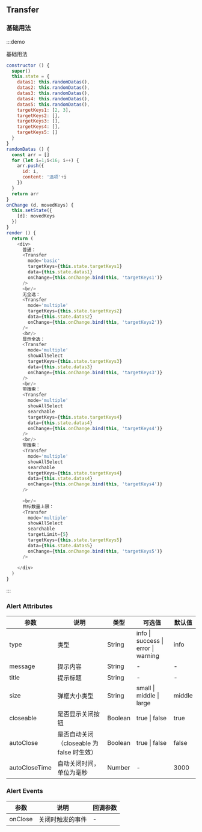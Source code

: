 ## Transfer


### 基础用法

:::demo

基础用法

```js
constructor () {
  super()
  this.state = {
    datas1: this.randomDatas(),
    datas2: this.randomDatas(),
    datas3: this.randomDatas(),
    datas4: this.randomDatas(),
    datas5: this.randomDatas(),
    targetKeys1: [2, 3],
    targetKeys2: [],
    targetKeys3: [],
    targetKeys4: [],
    targetKeys5: []
  }
}
randomDatas () {
  const arr = []
  for (let i=1;i<16; i++) {
    arr.push({
      id: i,
      content: '选项'+i
    })
  }
  return arr
}
onChange (d, movedKeys) {
  this.setState({
    [d]: movedKeys
  })
}
render () {
  return (
    <div>
      普通：
      <Transfer 
        mode='basic'
        targetKeys={this.state.targetKeys1}
        data={this.state.datas1}
        onChange={this.onChange.bind(this, 'targetKeys1')}
      />
      <br/>
      无全选：
      <Transfer 
        mode='multiple'
        targetKeys={this.state.targetKeys2}
        data={this.state.datas2}
        onChange={this.onChange.bind(this, 'targetKeys2')}
      />
      <br/>
      显示全选：
      <Transfer 
        mode='multiple'
        showAllSelect
        targetKeys={this.state.targetKeys3}
        data={this.state.datas3}
        onChange={this.onChange.bind(this, 'targetKeys3')}
      />
      <br/>
      带搜索：
      <Transfer 
        mode='multiple'
        showAllSelect
        searchable
        targetKeys={this.state.targetKeys4}
        data={this.state.datas4}
        onChange={this.onChange.bind(this, 'targetKeys4')}
      />
      <br/>
      带搜索：
      <Transfer 
        mode='multiple'
        showAllSelect
        searchable
        targetKeys={this.state.targetKeys4}
        data={this.state.datas4}
        onChange={this.onChange.bind(this, 'targetKeys4')}
      />
      
      <br/>
      目标数量上限：
      <Transfer 
        mode='multiple'
        showAllSelect
        searchable
        targetLimit={5}
        targetKeys={this.state.targetKeys5}
        data={this.state.datas5}
        onChange={this.onChange.bind(this, 'targetKeys5')}
      />
      
    </div>
  )
}
```
:::



### Alert Attributes

| 参数 | 说明 | 类型 | 可选值 | 默认值 |
| -------- | ----- | ---- | ---- | ---- |
| type | 类型 | String | info \| success \| error \| warning | info |
| message | 提示内容 | String | - | - |
| title | 提示标题 | String | - | - |
| size | 弹框大小类型 | String | small \| middle \| large | middle |
| closeable | 是否显示关闭按钮 | Boolean | true  \| false | true |
| autoClose |  是否自动关闭（closeable 为 false 时生效） | Boolean | true  \| false |  false |
| autoCloseTime | 自动关闭时间，单位为毫秒 | Number | - | 3000 |


### Alert Events

| 参数 | 说明 | 回调参数
| ------- | ------- | ------- |
| onClose | 关闭时触发的事件 | - |
